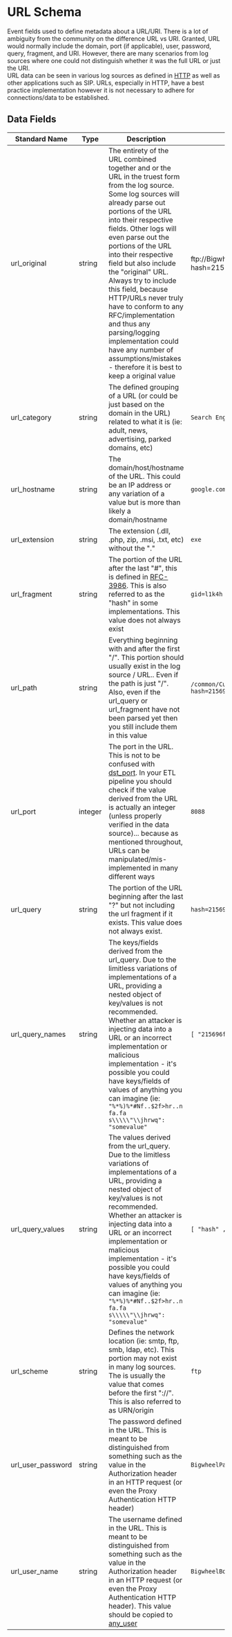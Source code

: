 # URL Schema

Event fields used to define metadata about a URL/URI. There is a lot of ambiguity from the community on the difference URL vs URI. Granted, URL would normally include the domain, port (if applicable), user, password, query, fragment, and URI.
However, there are many scenarios from log sources where one could not distinguish whether it was the full URL or just the URI.  
URL data can be seen in various log sources as defined in [HTTP](http.md) as well as other applications such as SIP. URLs, especially in HTTP, have a best practice implementation however it is not necessary to adhere for connections/data to be established.


## Data Fields

| Standard Name | Type | Description | Sample Value |
|--------|---------|-------|-------|
| url_original | string | The entirety of the URL combined together and or the URL in the truest form from the log source. Some log sources will already parse out portions of the URL into their respective fields. Other logs will even parse out the portions of the URL into their respective field but also include the "original" URL. Always try to include this field, because HTTP/URLs never truly have to conform to any RFC/implementation and thus any parsing/logging implementation could have any number of assumptions/mistakes - therefore it is best to keep a original value | ftp://BigwheelPassword:BigwheelBobUser@google.com:8088/common/Current/client/search/greatsearch.php?hash=215696fc36392ca70f89228b98060afb%20processname=example.exe#gid=l1k4h |
| url_category | string | The defined grouping of a URL (or could be just based on the domain in the URL) related to what it is (ie: adult, news, advertising, parked domains, etc) | `Search Engines` |
| url_hostname | string | The domain/host/hostname of the URL. This could be an IP address or any variation of a value but is more than likely a domain/hostname | `google.com` |
| url_extension | string | The extension (.dll, .php, zip, .msi, .txt, etc) without the "." | `exe` |
| url_fragment | string | The portion of the URL after the last "#", this is defined in [RFC-3986](https://tools.ietf.org/html/rfc3986#section-3.5). This is also referred to as the "hash" in some implementations. This value does not always exist | `gid=l1k4h` |
| url_path | string | Everything beginning with and after the first "/". This portion should usually exist in the log source / URL.. Even if the path is just "/". Also, even if the url_query or url_fragment have not been parsed yet then you still include them in this value | `/common/Current/client/search/greatsearch.php?hash=215696fc36392ca70f89228b98060afb%20processname=example.exe` |
| url_port | integer | The port in the URL. This is not to be confused with [dst_port](destination.md). In your ETL pipeline you should check if the value derived from the URL is actually an integer (unless properly verified in the data source)... because as mentioned throughout, URLs can be manipulated/mis-implemented in many different ways | `8088` |
| url_query | string | The portion of the URL beginning after the last "?" but not including the url fragment if it exists. This value does not always exist. | `hash=215696fc36392ca70f89228b98060afb%20processname=example.exe` |
| url_query_names | string | The keys/fields derived from the url_query. Due to the limitless variations of implementations of a URL, providing a nested object of key/values is not recommended. Whether an attacker is injecting data into a URL or an incorrect implementation or malicious implementation - it's possible you could have keys/fields of values of anything you can imagine (ie: `"%*%)%*#Nf..$2f>hr..n fa.fa s\\\\\"\\jhrwq": "somevalue"`   | `[ "215696fc36392ca70f89228b98060afb", "example.exe" ]` |
| url_query_values | string | The values derived from the url_query. Due to the limitless variations of implementations of a URL, providing a nested object of key/values is not recommended. Whether an attacker is injecting data into a URL or an incorrect implementation or malicious implementation - it's possible you could have keys/fields of values of anything you can imagine (ie: `"%*%)%*#Nf..$2f>hr..n fa.fa s\\\\\"\\jhrwq": "somevalue"`  | `[ "hash" , "processname" ]` |
| url_scheme | string | Defines the network location (ie: smtp, ftp, smb, ldap, etc). This portion may not exist in many log sources. The is usually the value that comes before the first "://". This is also referred to as URN/origin | `ftp` |
| url_user_password | string | The password defined in the URL. This is meant to be distinguished from something such as the value in the Authorization header in an HTTP request (or even the Proxy Authentication HTTP header)  | `BigwheelPassword` |
| url_user_name | string | The username defined in the URL. This is meant to be distinguished from something such as the value in the Authorization header in an HTTP request (or even the Proxy Authentication HTTP header). This value should be copied to [any_user](any.md) | `BigwheelBobUser` |
